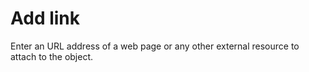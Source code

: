 # Add link

Enter an URL address of a web page or any other external resource to attach to the object.
